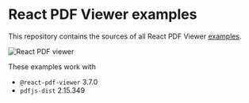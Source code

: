 # React PDF Viewer examples

This repository contains the sources of all React PDF Viewer [examples](https://react-pdf-viewer.dev/examples). 

![React PDF viewer](https://raw.githubusercontent.com/react-pdf-viewer/examples/main/assets/screenshot.png)

These examples work with

* `@react-pdf-viewer` 3.7.0
* `pdfjs-dist` 2.15.349